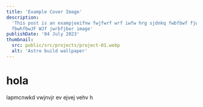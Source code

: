 ```yaml
---
title: 'Example Cover Image'
description:
  'This post is an exampjoeifnw fwjfwrf wrf iwfw hrg sjdnkq fwbfbwf fjwbfwbfjw
  fbwhfbwJF WJf jwrbfjber image'
publishDate: '04 July 2023'
thumbnail:
  src: public/src/projects/project-01.webp
  alt: 'Astro build wallpaper'
---
```


# hola

lapmcnwkd vwjnvjr ev ejvej vehv h
